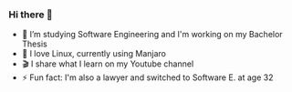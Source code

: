 ### Hi there 👋

- 🔭 I’m studying Software Engineering and I'm working on my Bachelor Thesis
- 🐧 I love Linux, currently using Manjaro
- 🎬 I share what I learn on my Youtube channel
- ⚡ Fun fact: I'm also a lawyer and switched to Software E. at age 32

